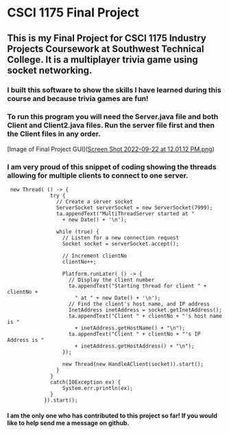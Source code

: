 # CSCI 1175 Final Project
## This is my Final Project for CSCI 1175 Industry Projects Coursework at Southwest Technical College. It is a multiplayer trivia game using socket networking.
### I built this software to show the skills I have learned during this course and because trivia games are fun!
### To run this program you will need the Server.java file and both Client and Client2.java files. Run the server file first and then the Client files in any order.
[Image of Final Project GUI]([Screen Shot 2022-09-22 at 12.01.12 PM.png](https://github.com/alexjmanley/CSCI_1175_Industry_Projects_Coursework/blob/main/Final%20Project/Screen%20Shot%202022-09-22%20at%2012.01.12%20PM.png))
### I am very proud of this snippet of coding showing the threads allowing for multiple clients to connect to one server. 
```
 new Thread( () -> {
		      try {
		        // Create a server socket
		        ServerSocket serverSocket = new ServerSocket(7999);
		        ta.appendText("MultiThreadServer started at " 
		          + new Date() + '\n');
		    
		        while (true) {
		          // Listen for a new connection request
		          Socket socket = serverSocket.accept();
		    
		          // Increment clientNo
		          clientNo++;
		          
		          Platform.runLater( () -> {
		            // Display the client number
		            ta.appendText("Starting thread for client " + clientNo +
		              " at " + new Date() + '\n');
		            // Find the client's host name, and IP address
		            InetAddress inetAddress = socket.getInetAddress();
		            ta.appendText("Client " + clientNo + "'s host name is "
		              + inetAddress.getHostName() + "\n");
		            ta.appendText("Client " + clientNo + "'s IP Address is "
		              + inetAddress.getHostAddress() + "\n");
		          });
		          
		          new Thread(new HandleAClient(socket)).start(); 
		        }
		      }
		      catch(IOException ex) {
		    	  System.err.println(ex);
		      }
		    }).start(); 
```
#### I am the only one who has contributed to this project so far! If you would like to help send me a message on github. 
